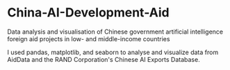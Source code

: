 # China-AI-Development-Aid
Data analysis and visualisation of Chinese government artificial intelligence foreign aid projects in low- and middle-income countries

I used pandas, matplotlib, and seaborn to analyse and visualize data from AidData and the RAND Corporation's Chinese AI Exports Database. 
